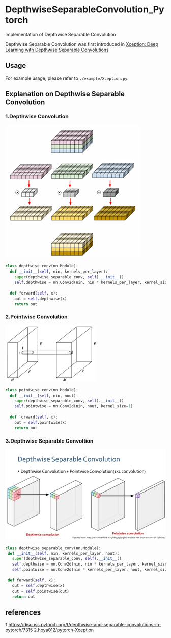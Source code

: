 # DepthwiseSeparableConvolution_Pytorch
Implementation of Depthwise Separable Convolution

Depthwise Separable Convolution was first introduced in [Xception: Deep Learning with Depthwise Separable Convolutions
](https://arxiv.org/pdf/1610.02357.pdf)

## Usage

For example usage, please refer to `./example/Xception.py`.

## Explanation on Depthwise Separable Convolution
### 1.Depthwise Convolution
![depthwise](./images/depthwise.png)


```python
class depthwise_conv(nn.Module): 
  def __init__(self, nin, kernels_per_layer): 
    super(depthwise_separable_conv, self).__init__() 
    self.depthwise = nn.Conv2d(nin, nin * kernels_per_layer, kernel_size=3, padding=1, groups=nin) 
  
  def forward(self, x): 
    out = self.depthwise(x) 
    return out
 ```

### 2.Pointwise Convolution
![pointwise](./images/pointwise.png)

```python
class pointwise_conv(nn.Module):
  def __init__(self, nin, nout): 
    super(depthwise_separable_conv, self).__init__() 
    self.pointwise = nn.Conv2d(nin, nout, kernel_size=1) 
    
  def forward(self, x): 
    out = self.pointwise(x) 
    return out
 ```
### 3.Depthwise Separable Convoltion
![DepthwiseSeparable](./images/DepthwiseSeparable.jpeg)

 ```python
class depthwise_separable_conv(nn.Module):
  def __init__(self, nin, kernels_per_layer, nout): 
    super(depthwise_separable_conv, self).__init__() 
    self.depthwise = nn.Conv2d(nin, nin * kernels_per_layer, kernel_size=3, padding=1, groups=nin) 
    self.pointwise = nn.Conv2d(nin * kernels_per_layer, nout, kernel_size=1) 
   
  def forward(self, x): 
    out = self.depthwise(x) 
    out = self.pointwise(out) 
    return out
 ```

## references

1.https://discuss.pytorch.org/t/depthwise-and-separable-convolutions-in-pytorch/7315
2.[hoya012/pytorch-Xception](https://github.com/hoya012/pytorch-Xception)
